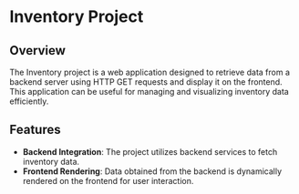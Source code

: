 # Inventory Project

## Overview

The Inventory project is a web application designed to retrieve data from a backend server using HTTP GET requests and display it on the frontend. This application can be useful for managing and visualizing inventory data efficiently.

## Features

- **Backend Integration**: The project utilizes backend services to fetch inventory data.
- **Frontend Rendering**: Data obtained from the backend is dynamically rendered on the frontend for user interaction.
   
